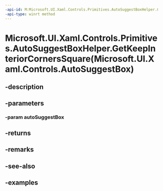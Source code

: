 ```yaml
---
-api-id: M:Microsoft.UI.Xaml.Controls.Primitives.AutoSuggestBoxHelper.GetKeepInteriorCornersSquare(Microsoft.UI.Xaml.Controls.AutoSuggestBox)
-api-type: winrt method
---
```


# Microsoft.UI.Xaml.Controls.Primitives.AutoSuggestBoxHelper.GetKeepInteriorCornersSquare(Microsoft.UI.Xaml.Controls.AutoSuggestBox)

<!--
public static bool GetKeepInteriorCornersSquare (Microsoft.UI.Xaml.Controls.AutoSuggestBox autoSuggestBox);
-->


## -description

## -parameters

### -param autoSuggestBox

## -returns

## -remarks

## -see-also

## -examples


